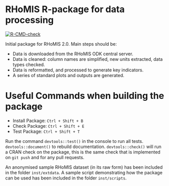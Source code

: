 # RHoMIS R-package for data processing
<!-- badges: start -->
[![R-CMD-check](https://github.com/l-gorman/rhomis-R-package/workflows/R-CMD-check/badge.svg)](https://github.com/l-gorman/rhomis-R-package/actions)
<!-- badges: end -->


Initial package for RHoMIS 2.0. Main steps should be:
* Data is downloaded from the RHoMIS ODK central server. 
* Data is cleaned: column names are simplified, new units extracted, data types checked.
*  Data is reformatted, and processed to generate key indicators. 
*  A series of standard plots and outputs are generated.

# Useful Commands when building the package
* Install Package: `Ctrl + Shift + B`
* Check Package:   `Ctrl + Shift + E`
* Test Package:    `Ctrl + Shift + T`

Run the command `devtools::test()` in the console to run all tests. `devtools::document()` to rebuild documentation. `devtools::check()` will run a CRAN check on the package, this is the same check that is implemented on `git push` and for any pull requests.

An anonymised sample RHoMIS dataset (in its raw form) has been included in the folder `inst/extdata`. A sample script demonstrating how the package can be used has been included in the folder `inst/scripts`.
